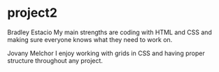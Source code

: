 # project2


Bradley Estacio
My main strengths are coding with HTML and CSS and making sure everyone knows what they need to work on.

Jovany Melchor
I enjoy working with grids in CSS and having proper structure throughout any project.

